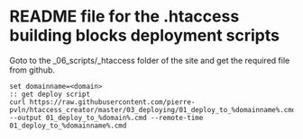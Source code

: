 # README file for the .htaccess building blocks deployment scripts

Goto to the _06_scripts/_htaccess folder of the site and get the required file from github. 

```batchfile
set domainname=<domain>
:: get deploy script
curl https://raw.githubusercontent.com/pierre-pvln/htaccess_creator/master/03_deploying/01_deploy_to_%domainname%.cmd --output 01_deploy_to_%domain%.cmd --remote-time
01_deploy_to_%domainname%.cmd
```
